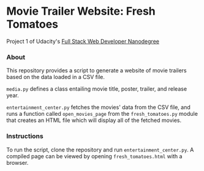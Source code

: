 # Movie Trailer Website: Fresh Tomatoes

Project 1 of Udacity's [Full Stack Web Developer Nanodegree](https://www.udacity.com/course/full-stack-web-developer-nanodegree--nd004)

### About

This repository provides a script to generate a website of movie trailers based on the data loaded in a CSV file.

`media.py` defines a class entailing movie title, poster, trailer, and release year. 

`entertainment_center.py` fetches the movies' data from the CSV file, and runs a function called `open_movies_page` from the `fresh_tomatoes.py` module that creates an HTML file which will display all of the fetched movies.

### Instructions

To run the script, clone the repository and run `entertainment_center.py`. A compiled page can be viewed by opening `fresh_tomatoes.html` with a browser.